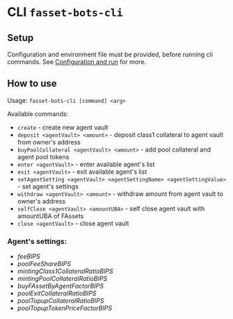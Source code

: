 # CLI `fasset-bots-cli`

## Setup

Configuration and environment file must be provided, before running cli commands. See [Configuration and run](./config.md) for more.

## How to use

Usage: `fasset-bots-cli [command] <arg>`

Available commands:

* `create` - create new agent vault
* `deposit <agentVault> <amount>` - deposit class1 collateral to agent vault from owner's address
* `buyPoolCollateral <agentVault> <amount>` - add pool collateral and agent pool tokens
* `enter <agentVault>` - enter available agent's list
* `exit <agentVault>` - exit available agent's list
* `setAgentSetting <agentVault> <agentSettingName> <agentSettingValue>` - set agent's settings
* `withdraw <agentVault> <amount>` - withdraw amount from agent vault to owner's address
* `selfClose <agentVault> <amountUBA>` - self close agent vault with amountUBA of FAssets
* `close <agentVault>` - close agent vault


### Agent's settings:

*   *feeBIPS*
*   *poolFeeShareBIPS*
*   *mintingClass1CollateralRatioBIPS*
*   *mintingPoolCollateralRatioBIPS*
*   *buyFAssetByAgentFactorBIPS*
*   *poolExitCollateralRatioBIPS*
*   *poolTopupCollateralRatioBIPS*
*   *poolTopupTokenPriceFactorBIPS*